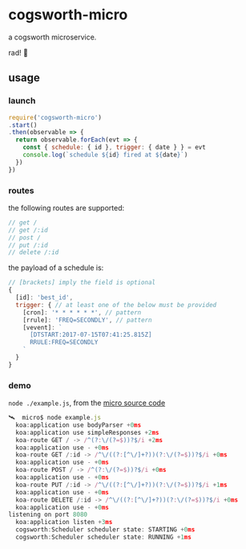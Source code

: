 # cogsworth-micro

a cogsworth microservice.

rad! 💯

## usage

### launch

```js
require('cogsworth-micro')
.start()
.then(observable => {
  return observable.forEach(evt => {
    const { schedule: { id }, trigger: { date } } = evt
    console.log(`schedule ${id} fired at ${date}`)
  })
})
```

### routes

the following routes are supported:

```js
// get /
// get /:id
// post /
// put /:id
// delete /:id
```

the payload of a schedule is:

```js
// [brackets] imply the field is optional
{
  [id]: 'best_id',
  trigger: { // at least one of the below must be provided
    [cron]: '* * * * * *', // pattern
    [rrule]: 'FREQ=SECONDLY', // pattern
    [vevent]: `
      [DTSTART:2017-07-15T07:41:25.815Z]
      RRULE:FREQ=SECONDLY
    `
  }
}
```

### demo

`node ./example.js`, from the [micro source code](https://github.com/cdaringe/cogsworth/tree/master/packages/micro)

```js
🛰  micro$ node example.js
  koa:application use bodyParser +0ms
  koa:application use simpleResponses +2ms
  koa-route GET / -> /^(?:\/(?=$))?$/i +2ms
  koa:application use - +0ms
  koa-route GET /:id -> /^\/((?:[^\/]+?))(?:\/(?=$))?$/i +0ms
  koa:application use - +0ms
  koa-route POST / -> /^(?:\/(?=$))?$/i +0ms
  koa:application use - +0ms
  koa-route PUT /:id -> /^\/((?:[^\/]+?))(?:\/(?=$))?$/i +1ms
  koa:application use - +0ms
  koa-route DELETE /:id -> /^\/((?:[^\/]+?))(?:\/(?=$))?$/i +0ms
  koa:application use - +0ms
listening on port 8080
  koa:application listen +3ms
  cogsworth:Scheduler scheduler state: STARTING +0ms
  cogsworth:Scheduler scheduler state: RUNNING +1ms
```
